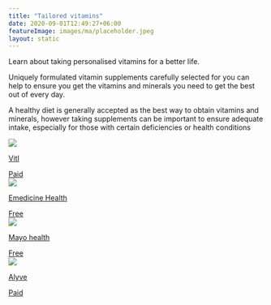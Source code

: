```yaml
---
title: "Tailored vitamins"
date: 2020-09-01T12:49:27+06:00
featureImage: images/ma/placeholder.jpeg
layout: static
---
```


Learn about taking personalised vitamins for a better life.

Uniquely formulated vitamin supplements carefully selected for you can help to ensure you get the vitamins and minerals you need to get the best out of every day.

A healthy diet is generally accepted as the best way to obtain vitamins and minerals, however taking supplements can be important to ensure adequate intake, especially for those with certain deficiencies or health conditions

<a class="ma-link" href="https://www.awin1.com/cread.php?awinmid=6724&awinaffid=1198638&ued=https%3A%2F%2Fvitl.com%2F"><div class="ma-card ma-card-Health"><div class="ma-icon"><img src ="/images/icon-pound.png"/></div><div class="ma-name"><p>Vitl</p></div><div class="ma-paid-text"><span>Paid</span></div></div></a><a class="ma-link" href="https://www.emedicinehealth.com/vitamin_and_mineral_supplements/article_em.htm"><div class="ma-card ma-card-Health"><div class="ma-icon"><img src ="/images/icon-check.png"/></div><div class="ma-name"><p>Emedicine Health</p></div><div class="ma-paid-text"><span>Free</span></div></div></a><a class="ma-link" href="https://www.mayoclinichealthsystem.org/hometown-health/speaking-of-health/why-take-vitamin-and-mineral-supplements"><div class="ma-card ma-card-Health"><div class="ma-icon"><img src ="/images/icon-check.png"/></div><div class="ma-name"><p>Mayo health</p></div><div class="ma-paid-text"><span>Free</span></div></div></a><a class="ma-link" href="https://www.awin1.com/cread.php?awinmid=28225&awinaffid=1198638&ued=https%3A%2F%2Fwww.alyvewellness.com%2F"><div class="ma-card ma-card-Health"><div class="ma-icon"><img src ="/images/icon-pound.png"/></div><div class="ma-name"><p>Alyve</p></div><div class="ma-paid-text"><span>Paid</span></div></div></a>  

<br/><br/>






